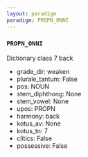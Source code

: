 ```yaml
---
layout: paradigm
paradigm: PROPN_ONNI
---
```

### ` PROPN_ONNI `

Dictionary class 7 back
* grade_dir: weaken
* plurale_tantum: False
* pos: NOUN
* stem_diphthong: None
* stem_vowel: None
* upos: PROPN
* harmony: back
* kotus_av: None
* kotus_tn: 7
* clitics: False
* possessive: False
